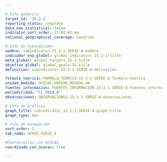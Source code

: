 ```yaml
---

# Info genérica
target_id: '15.2.1'
reporting_status: complete
data_non_statistical: false
indicator_sort_order: 15-02-01-aa
national_geographical_coverage: Canarias

# Info de Subindicador
nombre: subindicator.15-2-1-SERIE-A-nombre
indicador_onu_global: global_indicators.15-2-1-title
meta_global: global_targets.15-2-title
objetivo_global: global_goals.15-title
definicion: subindicator.15-2-1-SERIE-A-definicion

formula_teorica: FORMULA_TEORICA.15-2-1-SERIE-A-formula-teorica
unidad_medida: OCECAS_UNIDAD_MEDIDA.HA
fuentes_informacion: FUENTES_INFORMACION.15-2-1-SERIE-A-fuentes-informacion
periodicidad: "CL_FREQ.A"
observaciones: OBSERVACIONES.15-2-1-SERIE-A-observaciones

# Info de Gráficas
graph_title: subindicator.15-2-1-SERIE-A-graph-title
graph_type: bar

# Info de navegación
sort_order: 1
tab_name: SERIE.SERIE_A

#Coordinación con OCECAS
coordinado_con_ocecas: true

---
```

